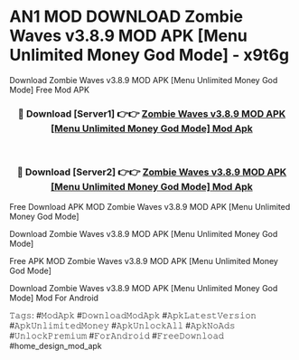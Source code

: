 # AN1 MOD DOWNLOAD Zombie Waves v3.8.9 MOD APK [Menu Unlimited Money God Mode] - x9t6g
Download Zombie Waves v3.8.9 MOD APK [Menu Unlimited Money God Mode] Free Mod APK

<div align="center">
<h3>🔴 Download [Server1] 👉👉 <a href="https://apk-comot.site?title=Zombie_Waves_v3.8.9_MOD_APK_[Menu_Unlimited_Money_God_Mode]">Zombie Waves v3.8.9 MOD APK [Menu Unlimited Money God Mode] Mod Apk</a></h3><br>

<h3>🔴 Download [Server2] 👉👉 <a href="https://apk-comot.site?title=Zombie_Waves_v3.8.9_MOD_APK_[Menu_Unlimited_Money_God_Mode]">Zombie Waves v3.8.9 MOD APK [Menu Unlimited Money God Mode] Mod Apk</a></h3>
</div>


Free Download APK MOD Zombie Waves v3.8.9 MOD APK [Menu Unlimited Money God Mode]

Download Zombie Waves v3.8.9 MOD APK [Menu Unlimited Money God Mode] 

Free APK MOD Zombie Waves v3.8.9 MOD APK [Menu Unlimited Money God Mode] 

Download Zombie Waves v3.8.9 MOD APK [Menu Unlimited Money God Mode] Mod For Android

𝚃𝚊𝚐𝚜: #𝙼𝚘𝚍𝙰𝚙𝚔 #𝙳𝚘𝚠𝚗𝚕𝚘𝚊𝚍𝙼𝚘𝚍𝙰𝚙𝚔 #𝙰𝚙𝚔𝙻𝚊𝚝𝚎𝚜𝚝𝚅𝚎𝚛𝚜𝚒𝚘𝚗 #𝙰𝚙𝚔𝚄𝚗𝚕𝚒𝚖𝚒𝚝𝚎𝚍𝙼𝚘𝚗𝚎𝚢 #𝙰𝚙𝚔𝚄𝚗𝚕𝚘𝚌𝚔𝙰𝚕𝚕 #𝙰𝚙𝚔𝙽𝚘𝙰𝚍𝚜 #𝚄𝚗𝚕𝚘𝚌𝚔𝙿𝚛𝚎𝚖𝚒𝚞𝚖 #𝙵𝚘𝚛𝙰𝚗𝚍𝚛𝚘𝚒𝚍 #𝙵𝚛𝚎𝚎𝙳𝚘𝚠𝚗𝚕𝚘𝚊𝚍 #home_design_mod_apk
